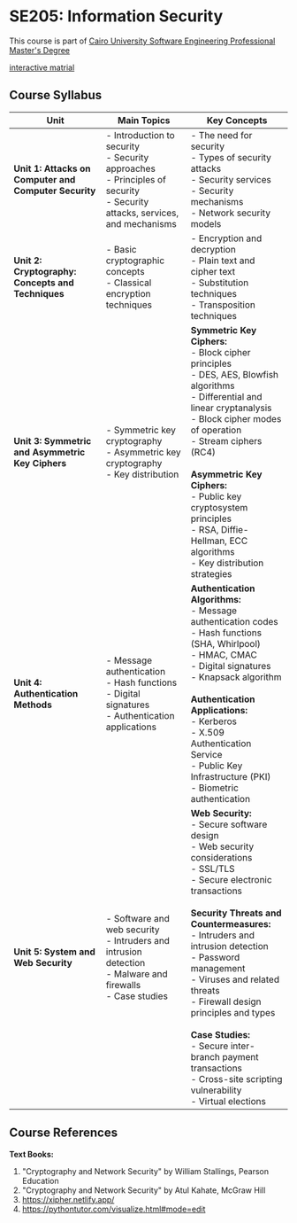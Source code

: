 # SE205: Information Security

This course is part of [Cairo University Software Engineering Professional Master's Degree](https://github.com/astral-fate/Cairo-University-Software-Engineering-Professional-Master-s-Degree) 

[interactive matrial](https://astral-fate.github.io/SE205-Information-Security/)
## Course Syllabus

| Unit | Main Topics | Key Concepts |
|------|-------------|--------------|
| **Unit 1: Attacks on Computer and Computer Security** | - Introduction to security<br>- Security approaches<br>- Principles of security<br>- Security attacks, services, and mechanisms | - The need for security<br>- Types of security attacks<br>- Security services<br>- Security mechanisms<br>- Network security models |
| **Unit 2: Cryptography: Concepts and Techniques** | - Basic cryptographic concepts<br>- Classical encryption techniques | - Encryption and decryption<br>- Plain text and cipher text<br>- Substitution techniques<br>- Transposition techniques |
| **Unit 3: Symmetric and Asymmetric Key Ciphers** | - Symmetric key cryptography<br>- Asymmetric key cryptography<br>- Key distribution | **Symmetric Key Ciphers:**<br>- Block cipher principles<br>- DES, AES, Blowfish algorithms<br>- Differential and linear cryptanalysis<br>- Block cipher modes of operation<br>- Stream ciphers (RC4)<br><br>**Asymmetric Key Ciphers:**<br>- Public key cryptosystem principles<br>- RSA, Diffie-Hellman, ECC algorithms<br>- Key distribution strategies |
| **Unit 4: Authentication Methods** | - Message authentication<br>- Hash functions<br>- Digital signatures<br>- Authentication applications | **Authentication Algorithms:**<br>- Message authentication codes<br>- Hash functions (SHA, Whirlpool)<br>- HMAC, CMAC<br>- Digital signatures<br>- Knapsack algorithm<br><br>**Authentication Applications:**<br>- Kerberos<br>- X.509 Authentication Service<br>- Public Key Infrastructure (PKI)<br>- Biometric authentication |
| **Unit 5: System and Web Security** | - Software and web security<br>- Intruders and intrusion detection<br>- Malware and firewalls<br>- Case studies | **Web Security:**<br>- Secure software design<br>- Web security considerations<br>- SSL/TLS<br>- Secure electronic transactions<br><br>**Security Threats and Countermeasures:**<br>- Intruders and intrusion detection<br>- Password management<br>- Viruses and related threats<br>- Firewall design principles and types<br><br>**Case Studies:**<br>- Secure inter-branch payment transactions<br>- Cross-site scripting vulnerability<br>- Virtual elections |

## Course References

**Text Books:**
1. "Cryptography and Network Security" by William Stallings, Pearson Education
2. "Cryptography and Network Security" by Atul Kahate, McGraw Hill
3. https://xipher.netlify.app/
4. https://pythontutor.com/visualize.html#mode=edit
